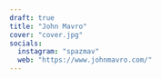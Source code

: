 ```yaml
---
draft: true
title: "John Mavro"
cover: "cover.jpg"
socials:
  instagram: "spazmav"
  web: "https://www.johnmavro.com/"
---
```


